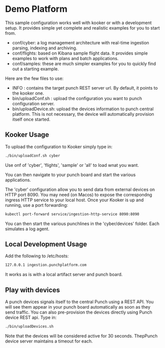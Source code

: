 # Demo Platform

This sample configuration works well with kooker or with a development setup.
It provides simple yet complete and realistic examples for you to start from.

* conf/cyber: a log management architecture with real-time ingestion parsing, indexing and archiving.
* conf/flights: based on Kibana sample flight data. It provides simple examples to work with plans and batch applications.
* conf/samples: these are much simpler examples for you to quickly find out a starting example.

Here are the few files to use: 

* INFO : contains the target punch REST server url. By default, it points to the kooker one.
* bin/uploadConf.sh : upload the configuration you want to punch configuration server.
* bin/uploadDevice.sh: upload the devices information to punch central platform. This is not necessary, the device will automatically provision itself once started.

## Kooker Usage

To upload the configuration to Kooker simply type in: 

```sh
./bin/uploadConf.sh cyber
```
Use onf of 'cyber', 'flights', 'sample' or 'all' to load wnat you want. 

You can then navigate to your punch board and start the various applications. 

The 'cyber' configuration allow you to send data from external devices on HTTP port 8090.
You may need (on Macos) to expose the correspondng ingress HTTP service to your local host. 
Once your Kooker is up and running, use a port forwarding: 

```sh
kubectl port-forward service/ingestion-http-service 8090:8090
```

You can then start the various punchlines in the 'cyber/devices' folder. Each simulates a log agent.

## Local Development Usage

Add the following to /etc/hosts:
```sh
127.0.0.1 ingestion.punchplatform.com
```
It works as is with a local artifact server and punch board. 

## Play with devices

A punch devices signals itself to the central Punch using a REST API. You will see
them appear in your punch board automatically as soon as they send traffic.
You can also pre-provision the devices directly using Punch device REST api. Type in:

```sh
./bin/uploadDevices.sh
```

Note that the devices will be considered active for 30 seconds. ThepPunch device 
server maintains a timeout for each. 